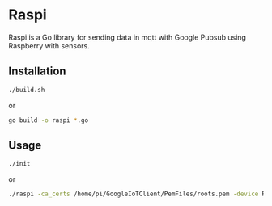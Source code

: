 # Raspi

Raspi is a Go library for sending data in mqtt with Google Pubsub using Raspberry with sensors.

## Installation

```bash
./build.sh
```
or
```bash
go build -o raspi *.go
```

## Usage

```bash
./init
```
or
```bash
./raspi -ca_certs /home/pi/GoogleIoTClient/PemFiles/roots.pem -device Raspi -private_key /home/pi/GoogleIoTClient/PemFiles/private_key.pem -project cocoon-iot -region europe-west1 -registry cocoon-iot-registry -format line
```